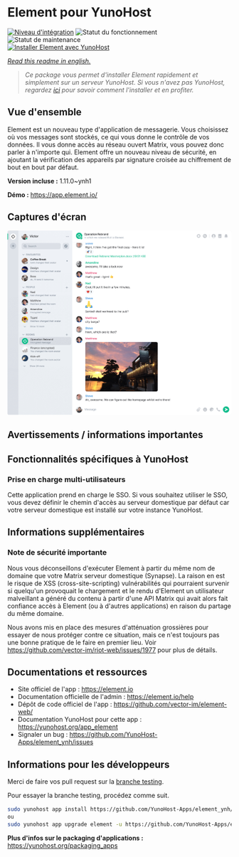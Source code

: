 <!--
N.B.: This README was automatically generated by https://github.com/YunoHost/apps/tree/master/tools/README-generator
It shall NOT be edited by hand.
-->

# Element pour YunoHost

[![Niveau d'intégration](https://dash.yunohost.org/integration/element.svg)](https://dash.yunohost.org/appci/app/element) ![Statut du fonctionnement](https://ci-apps.yunohost.org/ci/badges/element.status.svg) ![Statut de maintenance](https://ci-apps.yunohost.org/ci/badges/element.maintain.svg)  
[![Installer Element avec YunoHost](https://install-app.yunohost.org/install-with-yunohost.svg)](https://install-app.yunohost.org/?app=element)

*[Read this readme in english.](./README.md)*

> *Ce package vous permet d'installer Element rapidement et simplement sur un serveur YunoHost.
Si vous n'avez pas YunoHost, regardez [ici](https://yunohost.org/#/install) pour savoir comment l'installer et en profiter.*

## Vue d'ensemble

Element est un nouveau type d'application de messagerie. Vous choisissez où vos messages sont stockés, ce qui vous donne le contrôle de vos données. Il vous donne accès au réseau ouvert Matrix, vous pouvez donc parler à n'importe qui. Element offre un nouveau niveau de sécurité, en ajoutant la vérification des appareils par signature croisée au chiffrement de bout en bout par défaut. 

**Version incluse :** 1.11.0~ynh1

**Démo :** https://app.element.io/

## Captures d'écran

![Capture d'écran de Element](./doc/screenshots/homepage-all-platforms-1_1.png)

## Avertissements / informations importantes

## Fonctionnalités spécifiques à YunoHost

### Prise en charge multi-utilisateurs

Cette application prend en charge le SSO. Si vous souhaitez utiliser le SSO, vous devez définir le chemin d'accès au serveur domestique par défaut car votre serveur domestique est installé sur votre instance YunoHost.

## Informations supplémentaires

### Note de sécurité importante

Nous vous déconseillons d'exécuter Element à partir du même nom de domaine que votre Matrix
serveur domestique (Synapse). La raison en est le risque de XSS (cross-site-scripting)
vulnérabilités qui pourraient survenir si quelqu'un provoquait le chargement et le rendu d'Element
un utilisateur malveillant a généré du contenu à partir d'une API Matrix qui avait alors fait confiance
accès à Element (ou à d'autres applications) en raison du partage du même domaine.

Nous avons mis en place des mesures d'atténuation grossières pour essayer de nous protéger contre ce
situation, mais ce n'est toujours pas une bonne pratique de le faire en premier lieu. Voir
https://github.com/vector-im/riot-web/issues/1977 pour plus de détails.

## Documentations et ressources

* Site officiel de l'app : <https://element.io>
* Documentation officielle de l'admin : <https://element.io/help>
* Dépôt de code officiel de l'app : <https://github.com/vector-im/element-web/>
* Documentation YunoHost pour cette app : <https://yunohost.org/app_element>
* Signaler un bug : <https://github.com/YunoHost-Apps/element_ynh/issues>

## Informations pour les développeurs

Merci de faire vos pull request sur la [branche testing](https://github.com/YunoHost-Apps/element_ynh/tree/testing).

Pour essayer la branche testing, procédez comme suit.

``` bash
sudo yunohost app install https://github.com/YunoHost-Apps/element_ynh/tree/testing --debug
ou
sudo yunohost app upgrade element -u https://github.com/YunoHost-Apps/element_ynh/tree/testing --debug
```

**Plus d'infos sur le packaging d'applications :** <https://yunohost.org/packaging_apps>
